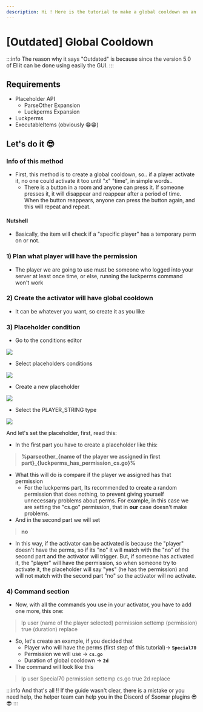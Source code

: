 ```yaml
---
description: Hi ! Here is the tutorial to make a global cooldown on an activator ^^
---
```


# \[Outdated] Global Cooldown

:::info
The reason why it says "Outdated" is because since the version 5.0 of EI it can be done using easily the GUI.
:::

## Requirements

* Placeholder API
  * ParseOther Expansion
  * Luckperms Expansion
* Luckperms
* ExecutableItems (obviously 😁😁)

## Let's do it 😎

### Info of this method

* First, this method is to create a global cooldown, so.. if a player activate it, no one could activate it too until "x" "time", in simple words..
  * There is a button in a room and anyone can press it. If someone presses it, it will disappear and reappear after a period of time. When the button reappears, anyone can press the button again, and this will repeat and repeat.

#### Nutshell

* Basically, the item will check if a "specific player" has a temporary perm on or not.

### 1) Plan what player will have the permission

* The player we are going to use must be someone who logged into your server at least once time, or else, running the luckperms command won't work

### 2) Create the activator will have global cooldown

* It can be whatever you want, so create it as you like

### 3) Placeholder condition

* Go to the conditions editor

![](</img/image (253).png>)

* Select placeholders conditions

![](</img/image (246).png>)

* Create a new placeholder

![](</img/image (125).png>)

* Select the PLAYER\_STRING type

![](</img/image (166).png>)

And let's set the placeholder, first, read this:

* In the first part you have to create a placeholder like this:

> **%parseother\_\{name of the player we assigned in first part\}\_\{luckperms\_has\_permission\_cs.go\}%**

* What this will do is compare if the player we assigned has that permission
  * For the luckperms part, Its recommended to create a random permission that does nothing, to prevent giving yourself unnecessary problems about perms. For example, in this case we are setting the "cs.go" permission, that in **our** case doesn't make problems.
* And in the second part we will set

> **no**

* In this way, if the activator can be activated is because the "player" doesn't have the perms, so if its "no" it will match with the "no" of the second part and the activator will trigger. But, if someone has activated it, the "player" will have the permission, so when someone try to activate it, the placeholder will say "yes" (he has the permission) and will not match with the second part "no" so the activator will no activate.

### 4) Command section

* Now, with all the commands you use in your activator, you have to add one more, this one:

> lp user (name of the player selected) permission settemp (permission) true (duration) replace

* So, let's create an example, if you decided that
  * Player who will have the perms (first step of this tutorial)-> **`Special70`**
  * Permission we will use -> **`cs.go`**
  * Duration of global cooldown -> **`2d`**
* The command will look like this

> lp user Special70 permission settemp cs.go true 2d replace

:::info
And that's all !! If the guide wasn't clear, there is a mistake or you need help, the helper team can help you in the Discord of Ssomar plugins 😎😎
:::

